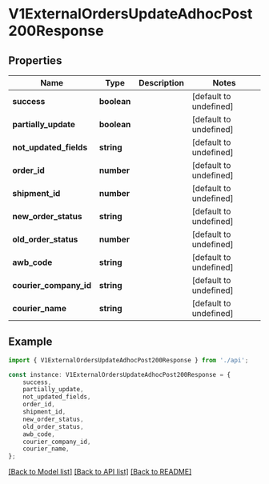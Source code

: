 # V1ExternalOrdersUpdateAdhocPost200Response


## Properties

Name | Type | Description | Notes
------------ | ------------- | ------------- | -------------
**success** | **boolean** |  | [default to undefined]
**partially_update** | **boolean** |  | [default to undefined]
**not_updated_fields** | **string** |  | [default to undefined]
**order_id** | **number** |  | [default to undefined]
**shipment_id** | **number** |  | [default to undefined]
**new_order_status** | **string** |  | [default to undefined]
**old_order_status** | **number** |  | [default to undefined]
**awb_code** | **string** |  | [default to undefined]
**courier_company_id** | **string** |  | [default to undefined]
**courier_name** | **string** |  | [default to undefined]

## Example

```typescript
import { V1ExternalOrdersUpdateAdhocPost200Response } from './api';

const instance: V1ExternalOrdersUpdateAdhocPost200Response = {
    success,
    partially_update,
    not_updated_fields,
    order_id,
    shipment_id,
    new_order_status,
    old_order_status,
    awb_code,
    courier_company_id,
    courier_name,
};
```

[[Back to Model list]](../README.md#documentation-for-models) [[Back to API list]](../README.md#documentation-for-api-endpoints) [[Back to README]](../README.md)

